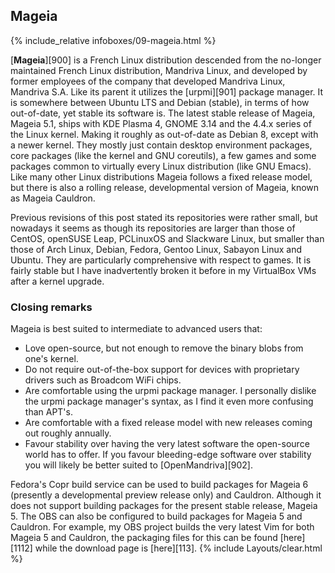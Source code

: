 ## Mageia
{% include_relative infoboxes/09-mageia.html %}

[**Mageia**][900] is a French Linux distribution descended from the no-longer maintained French Linux distribution, Mandriva Linux, and developed by former employees of the company that developed Mandriva Linux, Mandriva S.A. Like its parent it utilizes the [urpmi][901] package manager. It is somewhere between Ubuntu LTS and Debian (stable), in terms of how out-of-date, yet stable its software is. The latest stable release of Mageia, Mageia 5.1, ships with KDE Plasma 4, GNOME 3.14 and the 4.4.x series of the Linux kernel. Making it roughly as out-of-date as Debian 8, except with a newer kernel. They mostly just contain desktop environment packages, core packages (like the kernel and GNU coreutils), a few games and some packages common to virtually every Linux distribution (like GNU Emacs). Like many other Linux distributions Mageia follows a fixed release model, but there is also a rolling release, developmental version of Mageia, known as Mageia Cauldron.

Previous revisions of this post stated its repositories were rather small, but nowadays it seems as though its repositories are larger than those of CentOS, openSUSE Leap, PCLinuxOS and Slackware Linux, but smaller than those of Arch Linux, Debian, Fedora, Gentoo Linux, Sabayon Linux and Ubuntu. They are particularly comprehensive with respect to games. It is fairly stable but I have inadvertently broken it before in my VirtualBox VMs after a kernel upgrade.

### Closing remarks
Mageia is best suited to intermediate to advanced users that:

* Love open-source, but not enough to remove the binary blobs from one's kernel.
* Do not require out-of-the-box support for devices with proprietary drivers such as Broadcom WiFi chips.
* Are comfortable using the urpmi package manager. I personally dislike the urpmi package manager's syntax, as I find it even more confusing than APT's.
* Are comfortable with a fixed release model with new releases coming out roughly annually.
* Favour stability over having the very latest software the open-source world has to offer. If you favour bleeding-edge software over stability you will likely be better suited to [OpenMandriva][902].

Fedora's Copr build service can be used to build packages for Mageia 6 (presently a developmental preview release only) and Cauldron. Although it does not support building packages for the present stable release, Mageia 5. The OBS can also be configured to build packages for Mageia 5 and Cauldron. For example, my OBS project builds the very latest Vim for both Mageia 5 and Cauldron, the packaging files for this can be found [here][1112] while the download page is [here][113]. 
{% include Layouts/clear.html %}
